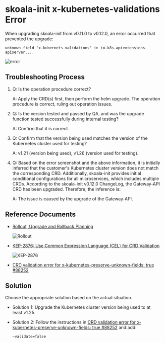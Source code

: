 # skoala-init x-kubernetes-validations Error

When upgrading skoala-init from v0.11.0 to v0.12.0, an error occurred that prevented the upgrade:

```console
unknown field "x-kubernets-validations" in io.k8s.apiextensions-apiserver....
```

![error](https://docs.daocloud.io/daocloud-docs-images/docs/en/docs/skoala/troubleshoot/images/error.jpg)

## Troubleshooting Process

1. Q: Is the operation procedure correct?

    A: Apply the CRD(s) first, then perform the helm upgrade. The operation procedure is correct, ruling out operation issues.

1. Q: Is the version tested and passed by QA, and was the upgrade function tested successfully during internal testing?

    A: Confirm that it is correct.

1. Q: Confirm that the version being used matches the version of the Kubernetes cluster used for testing?

    A: v1.21 (version being used), v1.26 (version used for testing).

1. Q: Based on the error screenshot and the above information, it is initially inferred that the customer's
   Kubernetes cluster version does not match the corresponding CRD. Additionally, skoala-init provides initial
   conditional configurations for all microservices, which includes multiple CRDs. According to the
   skoala-init v0.12.0 ChangeLog, the Gateway-API CRD has been upgraded. Therefore, the inference is:

    A: The issue is caused by the upgrade of the Gateway-API.

## Reference Documents

- [Rollout, Upgrade and Rollback Planning](https://github.com/kubernetes/enhancements/blob/master/keps/sig-api-machinery/2876-crd-validation-expression-language/README.md#rollout-upgrade-and-rollback-planning)

    ![Rollout](https://docs.daocloud.io/daocloud-docs-images/docs/en/docs/skoala/troubleshoot/images/rollout.jpg)

- [KEP-2876: Use Common Expression Language (CEL) for CRD Validation](https://docs.daocloud.io/blogs/230412-k8s-1.27.html#kep-2876cel-crd)

    ![KEP-2876](https://docs.daocloud.io/daocloud-docs-images/docs/en/docs/skoala/troubleshoot/images/KEP-287.png)

- [CRD validation error for x-kubernetes-preserve-unknown-fields: true #88252](https://github.com/kubernetes/kubernetes/issues/88252#issuecomment-587250746)

## Solution

Choose the appropriate solution based on the actual situation.

- Solution 1: Upgrade the Kubernetes cluster version being used to at least v1.25.
- Solution 2: Follow the instructions in [CRD validation error for x-kubernetes-preserve-unknown-fields: true #88252](https://github.com/kubernetes/kubernetes/issues/88252#issuecomment-587250746) and add:

    ```shell
    –validate=false
    ```
